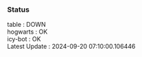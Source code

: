 ### Status


table : DOWN  
hogwarts : OK  
icy-bot : OK  
Latest Update : 2024-09-20 07:10:00.106446
